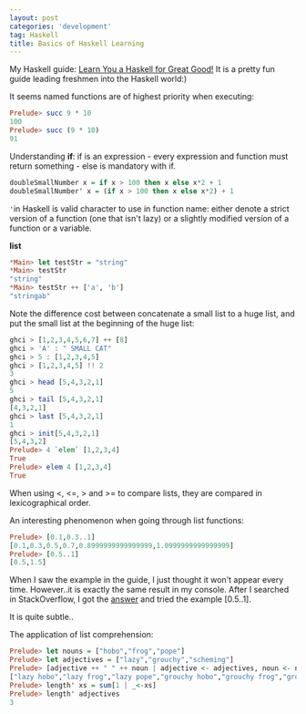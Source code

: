 ```yaml
---
layout: post
categories: 'development'
tag: Haskell
title: Basics of Haskell Learning
---
```

My Haskell guide: [Learn You a Haskell for Great Good!](http://learnyouahaskell.com/chapters)
It is a pretty fun guide leading freshmen into the Haskell world:)

<!-- more -->
It seems named functions are of highest priority when executing:
```Haskell
Prelude> succ 9 * 10
100
Prelude> succ (9 * 10)
91
```
Understanding **if**: 
    if is an expression - every expression and function must return something - else is mandatory with if.

```Haskell
doubleSmallNumber x = if x > 100 then x else x*2 + 1
doubleSmallNumber' x = (if x > 100 then x else x*2) + 1
```
``` ' ```in Haskell is valid character to use in function name: either denote a strict version of a function (one that isn't lazy) or a slightly modified version of a function or a variable.

**list**
```Haskell
*Main> let testStr = "string"
*Main> testStr
"string"
*Main> testStr ++ ['a', 'b']
"stringab"
```

Note the difference cost between concatenate a small list to a huge list, and put the small list at the beginning of the huge list:
```Haskell
ghci > [1,2,3,4,5,6,7] ++ [8]
ghci > 'A' : " SMALL CAT"
ghci > 5 : [1,2,3,4,5]
ghci > [1,2,3,4,5] !! 2
3
ghci > head [5,4,3,2,1]
5
ghci > tail [5,4,3,2,1]
[4,3,2,1]
ghci > last [5,4,3,2,1]
1
ghci > init[5,4,3,2,1]
[5,4,3,2]
Prelude> 4 `elem` [1,2,3,4]
True
Prelude> elem 4 [1,2,3,4]
True
```
When using <, <=, > and >= to compare lists, they are compared in lexicographical order.

An interesting phenomenon when going through list functions:
```Haskell
Prelude> [0.1,0.3..1]
[0.1,0.3,0.5,0.7,0.8999999999999999,1.0999999999999999]
Prelude> [0.5..1]
[0.5,1.5]
```
When I saw the example in the guide, I just thought it won't appear every time. However..it is exactly the same result in my console. After I searched in StackOverflow, I got the [answer](https://stackoverflow.com/questions/9810002/floating-point-list-generator) and tried the example [0.5..1]. 

It is quite subtle..

The application of list comprehension:
```Haskell
Prelude> let nouns = ["hobo","frog","pope"]
Prelude> let adjectives = ["lazy","grouchy","scheming"]
Prelude> [adjective ++ " " ++ noun | adjective <- adjectives, noun <- nouns]
["lazy hobo","lazy frog","lazy pope","grouchy hobo","grouchy frog","grouchy pope","scheming hobo","scheming frog","scheming pope"]
Prelude> length' xs = sum[1 | _<-xs]
Prelude> length' adjectives
3
```
